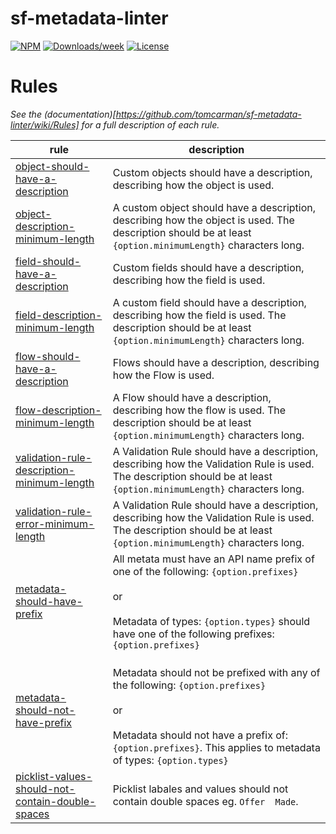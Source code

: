# sf-metadata-linter

[![NPM](https://img.shields.io/npm/v/sf-metadata-linter.svg?label=sf-metadata-linter)](https://www.npmjs.com/package/sf-metadata-linter) [![Downloads/week](https://img.shields.io/npm/dw/sf-metadata-linter.svg)](https://npmjs.org/package/sf-metadata-linter) [![License](https://img.shields.io/badge/License-BSD%203--Clause-brightgreen.svg)](https://raw.githubusercontent.com/salesforcecli/sf-metadata-linter/main/LICENSE.txt)

# Rules

_See the (documentation)[https://github.com/tomcarman/sf-metadata-linter/wiki/Rules] for a full description of each rule._

| rule                                                                                                                                                            | description                                                                                                                                                                                                        |
| --------------------------------------------------------------------------------------------------------------------------------------------------------------- | ------------------------------------------------------------------------------------------------------------------------------------------------------------------------------------------------------------------ |
| [object-should-have-a-description](https://github.com/tomcarman/sf-metadata-linter/wiki/Rules#object-should-have-a-description)                                 | Custom objects should have a description, describing how the object is used.                                                                                                                                       |
| [object-description-minimum-length](https://github.com/tomcarman/sf-metadata-linter/wiki/Rules#object-description-minimum-length)                               | A custom object should have a description, describing how the object is used. The description should be at least `{option.minimumLength}` characters long.                                                         |
| [field-should-have-a-description](https://github.com/tomcarman/sf-metadata-linter/wiki/Rules#field-should-have-a-description)                                   | Custom fields should have a description, describing how the field is used.                                                                                                                                         |
| [field-description-minimum-length](https://github.com/tomcarman/sf-metadata-linter/wiki/Rules#field-description-minimum-length)                                 | A custom field should have a description, describing how the field is used. The description should be at least `{option.minimumLength}` characters long.                                                           |
| [flow-should-have-a-description](https://github.com/tomcarman/sf-metadata-linter/wiki/Rules#flow-should-have-a-description)                                     | Flows should have a description, describing how the Flow is used.                                                                                                                                                  |
| [flow-description-minimum-length](https://github.com/tomcarman/sf-metadata-linter/wiki/Rules#flow-description-minimum-length)                                   | A Flow should have a description, describing how the flow is used. The description should be at least `{option.minimumLength}` characters long.                                                                    |
| [validation-rule-description-minimum-length](https://github.com/tomcarman/sf-metadata-linter/wiki/Rules#validation-rule-description-minimum-length)             | A Validation Rule should have a description, describing how the Validation Rule is used. The description should be at least `{option.minimumLength}` characters long.                                              |
| [validation-rule-error-minimum-length](https://github.com/tomcarman/sf-metadata-linter/wiki/Rules#validation-rule-error-minimum-length)                         | A Validation Rule should have a description, describing how the Validation Rule is used. The description should be at least `{option.minimumLength}` characters long.                                              |
| [metadata-should-have-prefix](https://github.com/tomcarman/sf-metadata-linter/wiki/Rules#metadata-should-have-prefix)                                           | All metata must have an API name prefix of one of the following: `{option.prefixes}`<br><br>or<br><br>Metadata of types: `{option.types}` should have one of the following prefixes: `{option.prefixes}`           |
| [metadata-should-not-have-prefix](https://github.com/tomcarman/sf-metadata-linter/wiki/Rules#metadata-should-not-have-prefix)                                   | <br>Metadata should not be prefixed with any of the following: `{option.prefixes}`<br><br>or<br><br>Metadata should not have a prefix of: `{option.prefixes}`. This applies to metadata of types: `{option.types}` |
| [picklist-values-should-not-contain-double-spaces](https://github.com/tomcarman/sf-metadata-linter/wiki/Rules#picklist-values-should-not-contain-double-spaces) | Picklist labales and values should not contain double spaces eg. `Offer  Made`.                                                                                                                                    |
